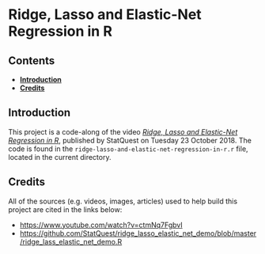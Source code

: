 <h1><b>Ridge, Lasso and Elastic-Net Regression in R</b></h1>

<h2><b>Contents</b></h2>

- [**Introduction**](#introduction)
- [**Credits**](#credits)

## **Introduction**
This project is a code-along of the video [*Ridge, Lasso and Elastic-Net Regression in R*](https://www.youtube.com/watch?v=ctmNq7FgbvI), published by StatQuest on Tuesday 23 October 2018. The code is found in the `ridge-lasso-and-elastic-net-regression-in-r.r` file, located in the current directory.

## **Credits**
All of the sources (e.g. videos, images, articles) used to help build this project are cited in the links below:
- https://www.youtube.com/watch?v=ctmNq7FgbvI
- https://github.com/StatQuest/ridge_lasso_elastic_net_demo/blob/master/ridge_lass_elastic_net_demo.R